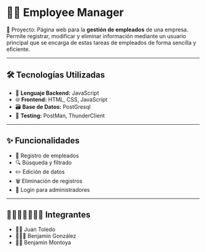 # 👨‍💼 Employee Manager

📂 Proyecto: Página web para la **gestión de empleados** de una empresa.  
Permite registrar, modificar y eliminar información mediante un usuario principal que se encarga de estas tareas de empleados de forma sencilla y eficiente.

---

## 🛠️ Tecnologías Utilizadas

- 🧠 **Lenguaje Backend:** JavaScript
- 🌐 **Frontend:** HTML, CSS, JavaScript
- 🗃️ **Base de Datos:** PostGresql 
- 🧪 **Testing:** PostMan, ThunderClient

---

## ✨ Funcionalidades

- 👤 Registro de empleados
- 🔍 Búsqueda y filtrado
- ✏️ Edición de datos
- 🗑️ Eliminación de registros
- 🔐 Login para administradores

---

## 🙎🏽🙎🏻‍♂️🙎🏼 Integrantes

- 🙎🏼 Juan Toledo
- 🙎🏻‍♂️ Benjamin González
- 🙎🏽 Benjamin Montoya


